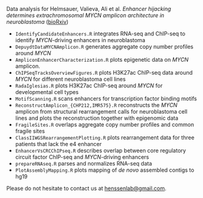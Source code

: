 Data analysis for Helmsauer, Valieva, Ali et al. *Enhancer hijacking determines extrachromosomal MYCN amplicon architecture in neuroblastoma* ([bioRxiv](https://www.henssenlab.com))

- `IdentifyCandidateEnhancers.R` integrates RNA-seq and ChIP-seq to identify *MYCN*-driving enhancers in neuroblastoma
- `DepuydtDataMYCNAmplicon.R` generates aggregate copy number profiles around *MYCN*
- `AmpliconEnhancerCharacterization.R` plots epigenetic data on *MYCN* amplicon.
- `ChIPSeqTracksOverviewFigures.R` plots H3K27ac ChIP-seq data around *MYCN* for different neuroblastoma cell lines
- `RadaIglesias.R` plots H3K27ac ChIP-seq around *MYCN* for developmental cell types
- `MotifScanning.R` scans enhancers for transcription factor binding motifs
- `ReconstructAmplicon_{CHP212,IMR575}.R` reconstructs the *MYCN* amplicon from structural rearrangement calls for neuroblastoma cell lines and plots the reconstruction together with epigenomic data
- `FragileSites.R` overlaps aggregate copy number profiles and common fragile sites
- `ClassIIWGSRearrangementPlotting.R` plots rearrangement data for three patients that lack the e4 enhancer
- `EnhancerVsCRCChIPseq.R` describes overlap between core regulatory circuit factor ChIP-seq and *MYCN*-driving enhancers
- `prepareRNAseq.R` parses and normalizes RNA-seq data
- `PlotAssemblyMapping.R` plots mapping of *de novo* assembled contigs to hg19

Please do not hesitate to contact us at henssenlab@gmail.com.
